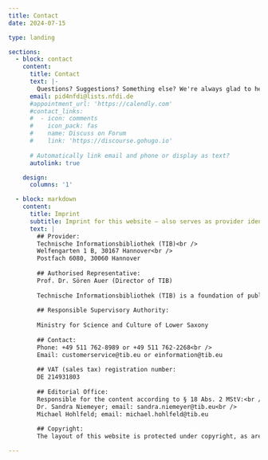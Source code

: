 ```yaml
---
title: Contact
date: 2024-07-15

type: landing

sections:
  - block: contact
    content:
      title: Contact
      text: |-
        Questions? Suggestions? Something else? We're always glad to hear from you. Drop us a line and we'll respond as soon as possible.
      email: pid4nfdi@lists.nfdi.de
      #appointment_url: 'https://calendly.com'
      #contact_links:
      #  - icon: comments
      #    icon_pack: fas
      #    name: Discuss on Forum
      #    link: 'https://discourse.gohugo.io'
    
      # Automatically link email and phone or display as text?
      autolink: true

    design:
      columns: '1'

  - block: markdown
    content:
      title: Imprint
      subtitle: Imprint for this website – also serves as provider identification according to § 5 Digitale Dienste Gesetz (DDG)
      text: |
        ## Provider:
        Technische Informationsbibliothek (TIB)<br />
        Welfengarten 1 B, 30167 Hannover<br />
        Postfach 6080, 30060 Hannover
        
        ## Authorised Representative:
        Prof. Dr. Sören Auer (Director of TIB)
        
        Technische Informationsbibliothek (TIB) is a foundation of public law of the state of Lower Saxony.
        
        ## Responsible Supervisory Authority:
        
        Ministry for Science and Culture of Lower Saxony
        
        ## Contact:
        Phone: +49 511 762-8989 or +49 511 762-2268<br />
        Email: customerservice@tib.eu or einformation@tib.eu
        
        ## VAT (sales tax) registration number:
        DE 214931803
        
        ## Editorial Office:
        Responsible for the content according to § 18 Abs. 2 MStV:<br />
        Dr. Sandra Niemeyer; email: sandra.niemeyer@tib.eu<br />
        Michael Hohlfeld; email: michael.hohlfeld@tib.eu
        
        ## Copyright:
        The layout of this website is protected under copyright, as are the graphics and all other contents contained in the website.

---
```

